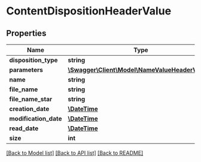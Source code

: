 # ContentDispositionHeaderValue

## Properties
Name | Type | Description | Notes
------------ | ------------- | ------------- | -------------
**disposition_type** | **string** |  | [optional] 
**parameters** | [**\Swagger\Client\Model\NameValueHeaderValue[]**](NameValueHeaderValue.md) |  | [optional] 
**name** | **string** |  | [optional] 
**file_name** | **string** |  | [optional] 
**file_name_star** | **string** |  | [optional] 
**creation_date** | [**\DateTime**](\DateTime.md) |  | [optional] 
**modification_date** | [**\DateTime**](\DateTime.md) |  | [optional] 
**read_date** | [**\DateTime**](\DateTime.md) |  | [optional] 
**size** | **int** |  | [optional] 

[[Back to Model list]](../README.md#documentation-for-models) [[Back to API list]](../README.md#documentation-for-api-endpoints) [[Back to README]](../README.md)


